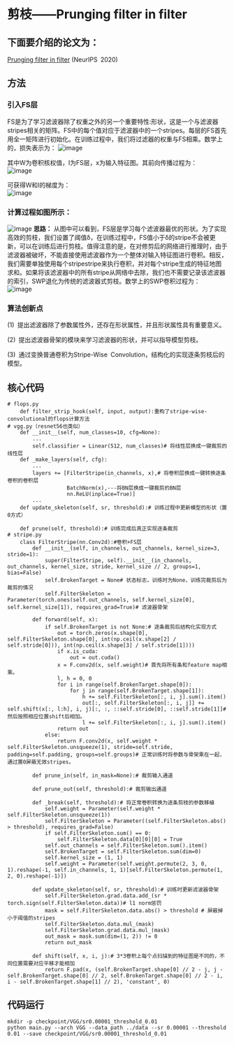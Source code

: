 # 剪枝——Prunging filter in filter
## 下面要介绍的论文为：
[Prunging filter in filter](https://arxiv.org/pdf/2009.14410.pdf)  (NeurIPS 2020)

## 方法
### 引入FS层  
FS是为了学习滤波器除了权重之外的另一个重要特性:形状，这是一个与滤波器stripes相关的矩阵。FS中的每个值对应于滤波器中的一个stripes。每层的FS首先用全一矩阵进行初始化。在训练过程中，我们将过滤器的权重与FS相乘。数学上的，损失表示为：
![image](https://user-images.githubusercontent.com/80331072/115669934-6e31e280-a37b-11eb-875f-67819248735f.png)

其中W为卷积核权值，I为FS层，x为输入特征图。其前向传播过程为：  
![image](https://user-images.githubusercontent.com/80331072/115670202-bc46e600-a37b-11eb-9c2d-a19f22d54eae.png)

可获得W和I的梯度为：  
![image](https://user-images.githubusercontent.com/80331072/115670303-da144b00-a37b-11eb-9225-be29c32eb117.png)

### 计算过程如图所示：  
![image](https://user-images.githubusercontent.com/80331072/115674580-6294ea80-a380-11eb-846d-03521db9517b.png)
**思路：**
从图中可以看到，FS层是学习每个滤波器最优的形状。为了实现高效的剪枝，我们设置了阈值δ，在训练过程中，FS值小于δ的stripe不会被更新，可以在训练后进行剪枝。值得注意的是，在对修剪后的网络进行推理时，由于滤波器被破坏，不能直接使用滤波器作为一个整体对输入特征图进行卷积。相反，我们需要单独使用每个stripestripe来执行卷积，并对每个stripe生成的特征地图求和。如果将该滤波器中的所有stripe从网络中去除，我们也不需要记录该滤波器的索引，SWP退化为传统的滤波器式剪枝。数学上的SWP卷积过程为：  
![image](https://user-images.githubusercontent.com/80331072/115674535-5446ce80-a380-11eb-8445-bf843a1a66d2.png)

### 算法创新点
(1) 提出滤波器除了参数属性外，还存在形状属性，并且形状属性具有重要意义。

(2) 提出滤波器骨架的模块来学习滤波器的形状，并可以指导模型剪枝。

(3) 通过变换普通卷积为Stripe-Wise Convolution，结构化的实现逐条剪枝后的模型。

## 核心代码
```
# flops.py
    def filter_strip_hook(self, input, output):重构了stripe-wise-convolutional的flops计算方法
# vgg.py（resnet56也类似）
    def __init__(self, num_classes=10, cfg=None):
        ...
        self.classifier = Linear(512, num_classes)# 将线性层换成一键裁剪的线性层
    def _make_layers(self, cfg):
        ...
        layers += [FilterStripe(in_channels, x),# 将卷积层换成一键转换逐条卷积的卷积层
                   BatchNorm(x),---将BN层换成一键裁剪的BN层
                   nn.ReLU(inplace=True)]
        ...
    def update_skeleton(self, sr, threshold):# 训练过程中更新模型的形状（置0方式）

    def prune(self, threshold):# 训练完成后真正实现逐条裁剪
# stripe.py
    class FilterStripe(nn.Conv2d):#卷积+FS层
        def __init__(self, in_channels, out_channels, kernel_size=3, stride=1):
            super(FilterStripe, self).__init__(in_channels, out_channels, kernel_size, stride, kernel_size // 2, groups=1, bias=False)
            self.BrokenTarget = None# 状态标志，训练时为None，训练完裁剪后为裁剪的情况
            self.FilterSkeleton = Parameter(torch.ones(self.out_channels, self.kernel_size[0], self.kernel_size[1]), requires_grad=True)# 滤波器骨架
    
        def forward(self, x):
            if self.BrokenTarget is not None:# 逐条裁剪后结构化实现方式
                out = torch.zeros(x.shape[0], self.FilterSkeleton.shape[0], int(np.ceil(x.shape[2] / self.stride[0])), int(np.ceil(x.shape[3] / self.stride[1])))
                if x.is_cuda:
                    out = out.cuda()
                x = F.conv2d(x, self.weight)# 首先将所有条和feature map相乘。
                l, h = 0, 0
                for i in range(self.BrokenTarget.shape[0]):
                    for j in range(self.BrokenTarget.shape[1]):
                        h += self.FilterSkeleton[:, i, j].sum().item()
                        out[:, self.FilterSkeleton[:, i, j]] += self.shift(x[:, l:h], i, j)[:, :, ::self.stride[0], ::self.stride[1]]# 然后按照相应位置shift后相加。
                        l += self.FilterSkeleton[:, i, j].sum().item()
                return out
            else:
                return F.conv2d(x, self.weight * self.FilterSkeleton.unsqueeze(1), stride=self.stride, padding=self.padding, groups=self.groups)# 正常训练时将参数与骨架乘在一起，通过置0屏蔽无效stripes。
    
        def prune_in(self, in_mask=None):# 裁剪输入通道
        
        def prune_out(self, threshold):# 裁剪输出通道
    
        def _break(self, threshold):# 将正常卷积转换为逐条剪枝的参数移植
            self.weight = Parameter(self.weight * self.FilterSkeleton.unsqueeze(1))
            self.FilterSkeleton = Parameter((self.FilterSkeleton.abs() > threshold), requires_grad=False)
            if self.FilterSkeleton.sum() == 0:
                self.FilterSkeleton.data[0][0][0] = True
            self.out_channels = self.FilterSkeleton.sum().item()
            self.BrokenTarget = self.FilterSkeleton.sum(dim=0)
            self.kernel_size = (1, 1)
            self.weight = Parameter(self.weight.permute(2, 3, 0, 1).reshape(-1, self.in_channels, 1, 1)[self.FilterSkeleton.permute(1, 2, 0).reshape(-1)])
    
        def update_skeleton(self, sr, threshold):# 训练时更新滤波器骨架
            self.FilterSkeleton.grad.data.add_(sr * torch.sign(self.FilterSkeleton.data))# l1 norm惩罚
            mask = self.FilterSkeleton.data.abs() > threshold # 屏蔽掉小于阈值的stripes
            self.FilterSkeleton.data.mul_(mask)
            self.FilterSkeleton.grad.data.mul_(mask)
            out_mask = mask.sum(dim=(1, 2)) != 0
            return out_mask
    
        def shift(self, x, i, j):# 3*3卷积上每个点扫描到的特征图是不同的，不同位置需要对应平移才能相加
            return F.pad(x, (self.BrokenTarget.shape[0] // 2 - j, j - self.BrokenTarget.shape[0] // 2, self.BrokenTarget.shape[0] // 2 - i, i - self.BrokenTarget.shape[1] // 2), 'constant', 0)
```
## 代码运行
```
mkdir -p checkpoint/VGG/sr0.00001_threshold_0.01
python main.py --arch VGG --data_path ../data --sr 0.00001 --threshold 0.01 --save checkpoint/VGG/sr0.00001_threshold_0.01
```

